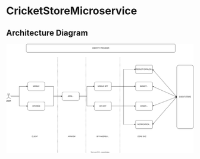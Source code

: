 # CricketStoreMicroservice


## Architecture Diagram

![Diagram](/SolutionItems/architecture.drawio.svg)
